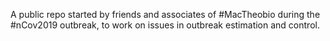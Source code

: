 A public repo started by friends and associates of #MacTheobio during the #nCov2019 outbreak, to work on issues in outbreak estimation and control.
